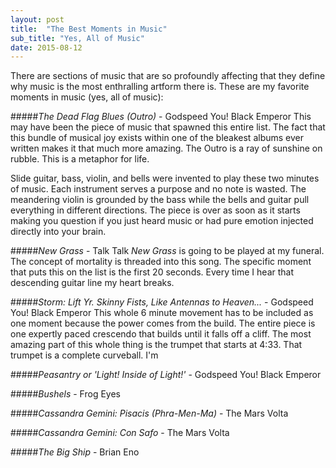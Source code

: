 ```yaml
---
layout: post
title:  "The Best Moments in Music"
sub_title: "Yes, All of Music"
date: 2015-08-12
---
```

There are sections of music that are so profoundly affecting that they define why music is the most enthralling artform there is. These are my favorite moments in music (yes, all of music):

#####_The Dead Flag Blues (Outro)_ - Godspeed You! Black Emperor
This may have been the piece of music that spawned this entire list. The fact that this bundle of musical joy exists within one of the bleakest albums ever written makes it that much more amazing. The Outro is a ray of sunshine on rubble. This is a metaphor for life.

Slide guitar, bass, violin, and bells were invented to play these two minutes of music. Each instrument serves a purpose and no note is wasted. The meandering violin is grounded by the bass while the bells and guitar pull everything in different directions. The piece is over as soon as it starts making you question if you just heard music or had pure emotion injected directly into your brain.

#####_New Grass_ - Talk Talk
_New Grass_ is going to be played at my funeral. The concept of mortality is threaded into this song. The specific moment that puts this on the list is the first 20 seconds. Every time I hear that descending guitar line my heart breaks.

#####_Storm: Lift Yr. Skinny Fists, Like Antennas to Heaven..._ - Godspeed You! Black Emperor
This whole 6 minute movement has to be included as one moment because the power comes from the build. The entire piece is one expertly paced crescendo that builds until it falls off a cliff. The most amazing part of this whole thing is the trumpet that starts at 4:33. That trumpet is a complete curveball. I'm

#####_Peasantry or 'Light! Inside of Light!'_ - Godspeed You! Black Emperor

#####_Bushels_ - Frog Eyes

#####_Cassandra Gemini: Pisacis (Phra-Men-Ma)_ - The Mars Volta

#####_Cassandra Gemini: Con Safo_ - The Mars Volta

#####_The Big Ship_ - Brian Eno
